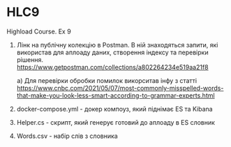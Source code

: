# HLC9
Highload Course. Ex 9

1. Лінк на публічну колекцію в Postman. В ній знаходяться запити, які використав для аплоаду даних, створення індексу та перевірки рішення. https://www.getpostman.com/collections/a802264234e519aa21f8
   
   
   а) Для перевірки обробки помилок викорситав інфу з статті https://www.cnbc.com/2021/05/07/most-commonly-misspelled-words-that-make-you-look-less-smart-according-to-grammar-experts.html
2. docker-compose.yml - докер компоуз, який піднімає ES та Kibana
3. Helper.cs - скрипт, який генерує готовий до аплоаду в ES словник
4. Words.csv - набір слів з словника
